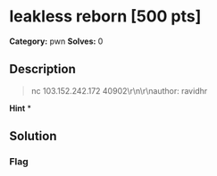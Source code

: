 # leakless reborn [500 pts]

**Category:** pwn
**Solves:** 0

## Description
>nc 103.152.242.172 40902\r\n\r\nauthor: ravidhr

**Hint**
* 

## Solution

### Flag

